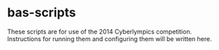 bas-scripts
===========
These scripts are for use of the 2014 Cyberlympics competition. Instructions for running them and configuring them will be written
here.
